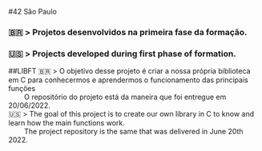 #42 Sâo Paulo

### 🇧🇷 > Projetos desenvolvidos na primeira fase da formação.
### 🇺🇸 > Projects developed during first phase of formation.

##LIBFT
🇧🇷 > O objetivo desse projeto é criar a nossa própria biblioteca em C para conhecermos e aprendermos o funcionamento das principais funções<br>
&nbsp;&nbsp;&nbsp;&nbsp;&nbsp;&nbsp;&nbsp;&nbsp;O repositório do projeto está da maneira que foi entregue em 20/06/2022.<br>
🇺🇸 > The goal of this project is to create our own library in C to know and learn how the main functions work.<br>
&nbsp;&nbsp;&nbsp;&nbsp;&nbsp;&nbsp;&nbsp;&nbsp;The project repository is the same that was delivered in June 20th 2022.<br>
